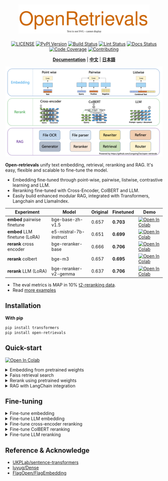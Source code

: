 [license-image]: https://img.shields.io/badge/License-Apache%202.0-blue.svg
[license-url]: https://opensource.org/licenses/Apache-2.0
[pypi-image]: https://badge.fury.io/py/open-retrievals.svg
[pypi-url]: https://pypi.org/project/open-retrievals
[pepy-image]: https://pepy.tech/badge/retrievals/month
[pepy-url]: https://pepy.tech/project/retrievals
[build-image]: https://github.com/LongxingTan/open-retrievals/actions/workflows/test.yml/badge.svg?branch=master
[build-url]: https://github.com/LongxingTan/open-retrievals/actions/workflows/test.yml?query=branch%3Amaster
[lint-image]: https://github.com/LongxingTan/open-retrievals/actions/workflows/lint.yml/badge.svg?branch=master
[lint-url]: https://github.com/LongxingTan/open-retrievals/actions/workflows/lint.yml?query=branch%3Amaster
[docs-image]: https://readthedocs.org/projects/open-retrievals/badge/?version=latest
[docs-url]: https://open-retrievals.readthedocs.io/en/master/
[coverage-image]: https://codecov.io/gh/longxingtan/open-retrievals/branch/master/graph/badge.svg
[coverage-url]: https://codecov.io/github/longxingtan/open-retrievals?branch=master
[contributing-image]: https://img.shields.io/badge/contributions-welcome-brightgreen.svg?style=flat
[contributing-url]: https://github.com/longxingtan/open-retrievals/blob/master/CONTRIBUTING.md

<h1 align="center">
<img src="./docs/source/_static/logo.svg" width="420" align=center/>
</h1>

<div align="center">

  [![LICENSE][license-image]][license-url]
  [![PyPI Version][pypi-image]][pypi-url]
  [![Build Status][build-image]][build-url]
  [![Lint Status][lint-image]][lint-url]
  [![Docs Status][docs-image]][docs-url]
  [![Code Coverage][coverage-image]][coverage-url]
  [![Contributing][contributing-image]][contributing-url]

  **[Documentation](https://open-retrievals.readthedocs.io/en/master/)** | **[中文](https://github.com/LongxingTan/open-retrievals/blob/master/README_zh-CN.md)** | **[日本語](https://github.com/LongxingTan/open-retrievals/blob/master/README_ja-JP.md)**

</div>

![structure](./docs/source/_static/structure.png)

**Open-retrievals** unify text embedding, retrieval, reranking and RAG. It's easy, flexible and scalable to fine-tune the model.
- Embedding fine-tuned through point-wise, pairwise, listwise, contrastive learning and LLM.
- Reranking fine-tuned with Cross-Encoder, ColBERT and LLM.
- Easily build enhanced modular RAG, integrated with Transformers, Langchain and LlamaIndex.

| Experiment                    | Model                  | Original | Finetuned | Demo                                                                                                                                                                |
|-------------------------------|------------------------|----------|-----------|---------------------------------------------------------------------------------------------------------------------------------------------------------------------|
| **embed** pairwise finetune   | bge-base-zh-v1.5       | 0.657    | **0.703** | [![Open In Colab](https://colab.research.google.com/assets/colab-badge.svg)](https://colab.research.google.com/drive/17KXe2lnNRID-HiVvMtzQnONiO74oGs91?usp=sharing) |
| **embed** LLM finetune (LoRA) | e5-mistral-7b-instruct | 0.651    | **0.699** | [![Open In Colab](https://colab.research.google.com/assets/colab-badge.svg)](https://colab.research.google.com/drive/1jj1kBQWFcuQ3a7P9ttnl1hgX7H8WA_Za?usp=sharing) |
| **rerank** cross encoder      | bge-reranker-base      | 0.666    | **0.706** | [![Open In Colab](https://colab.research.google.com/assets/colab-badge.svg)](https://colab.research.google.com/drive/1QvbUkZtG56SXomGYidwI4RQzwODQrWNm?usp=sharing) |
| **rerank** colbert            | bge-m3                 | 0.657    | **0.695** | [![Open In Colab](https://colab.research.google.com/assets/colab-badge.svg)](https://colab.research.google.com/drive/1QVtqhQ080ZMltXoJyODMmvEQYI6oo5kO?usp=sharing) |
| **rerank** LLM (LoRA)         | bge-reranker-v2-gemma  | 0.637    | **0.706** | [![Open In Colab](https://colab.research.google.com/assets/colab-badge.svg)](https://colab.research.google.com/drive/1fzq1iV7-f8hNKFnjMmpVhVxadqPb9IXk?usp=sharing) |

* The eval metrics is MAP in 10% [t2-reranking data](https://huggingface.co/datasets/C-MTEB/T2Reranking).
* Read [more examples](./examples)


## Installation

**With pip**
```shell
pip install transformers
pip install open-retrievals
```


## Quick-start

[![Open In Colab](https://colab.research.google.com/assets/colab-badge.svg)](https://colab.research.google.com/drive/1-WBMisdWLeHUKlzJ2DrREXY_kSV8vjP3?usp=sharing)

<details><summary> Embedding from pretrained weights </summary>

```python
from retrievals import AutoModelForEmbedding

sentences = [
    'query: how much protein should a female eat',
    'query: summit define',
    "passage: As a general guideline, the CDC's average requirement of protein for women ages 19 to 70 is 46 grams per day. But, as you can see from this chart, you'll need to increase that if you're expecting or training for a marathon. Check out the chart below to see how much protein you should be eating each day.",
    "passage: Definition of summit for English Language Learners. : 1  the highest point of a mountain : the top of a mountain. : 2  the highest level. : 3  a meeting or series of meetings between the leaders of two or more governments."
]
model_name_or_path = 'intfloat/e5-base-v2'
model = AutoModelForEmbedding.from_pretrained(model_name_or_path, pooling_method="mean")
embeddings = model.encode(sentences, normalize_embeddings=True)
scores = (embeddings[:2] @ embeddings[2:].T) * 100
print(scores.tolist())
```
</details>

<details><summary> Faiss retrieval search </summary>

```python
from retrievals import AutoModelForEmbedding, AutoModelForRetrieval

sentences = ['A dog is chasing car.', 'A man is playing a guitar.']
model_name_or_path = "sentence-transformers/all-MiniLM-L6-v2"
index_path = './database/faiss/faiss.index'
model = AutoModelForEmbedding.from_pretrained(model_name_or_path, pooling_method='mean')
model.build_index(sentences, index_path=index_path)

query_embed = model.encode("He plays guitar.")
matcher = AutoModelForRetrieval()
dists, indices = matcher.search(query_embed, index_path=index_path)
print(indices)
```
</details>

<details><summary> Rerank using pretrained weights </summary>

```python
from retrievals import AutoModelForRanking

model_name_or_path: str = "BAAI/bge-reranker-base"
rerank_model = AutoModelForRanking.from_pretrained(model_name_or_path)
scores_list = rerank_model.compute_score(["In 1974, I won the championship in Southeast Asia in my first kickboxing match", "In 1982, I defeated the heavy hitter Ryu Long."])
print(scores_list)
```
</details>

<details><summary> RAG with LangChain integration </summary>

```shell
pip install langchain
pip install chromadb langchain-chroma
```

[![Open In Colab](https://colab.research.google.com/assets/colab-badge.svg)](https://colab.research.google.com/drive/1fJC-8er-a4NRkdJkwWr4On7lGt9rAO4P?usp=sharing)

```python
from retrievals.tools.langchain import LangchainEmbedding, LangchainReranker, LangchainLLM
from retrievals import AutoModelForRanking
from langchain.retrievers import ContextualCompressionRetriever
from langchain.prompts.prompt import PromptTemplate
from langchain.chains import RetrievalQA
from langchain_chroma import Chroma as Vectorstore

persist_directory = './database/faiss.index'
embed_model_name_or_path = "sentence-transformers/all-MiniLM-L6-v2"
rerank_model_name_or_path = "BAAI/bge-reranker-base"
llm_model_name_or_path = "microsoft/Phi-3-mini-128k-instruct"

embeddings = LangchainEmbedding(model_name=embed_model_name_or_path)
vectordb = Vectorstore(
    collection_name="example_collection",
    persist_directory=persist_directory,
    embedding_function=embeddings,
)
retrieval_args = {"search_type" :"similarity", "score_threshold": 0.15, "k": 10}
retriever = vectordb.as_retriever(**retrieval_args)

ranker = AutoModelForRanking.from_pretrained(rerank_model_name_or_path)
reranker = LangchainReranker(model=ranker, top_n=3)
compression_retriever = ContextualCompressionRetriever(
    base_compressor=reranker, base_retriever=retriever
)

llm = LangchainLLM(model_name_or_path=llm_model_name_or_path)

RESPONSE_TEMPLATE = """[INST]
<>
You are a helpful AI assistant. Use the following pieces of context to answer the user's question.<>
Anything between the following `context` html blocks is retrieved from a knowledge base.

    {context}

REMEMBER:
- If you don't know the answer, just say that you don't know, don't try to make up an answer.
- Let's take a deep breath and think step-by-step.

Question: {question}[/INST]
Helpful Answer:
"""

PROMPT = PromptTemplate(template=RESPONSE_TEMPLATE, input_variables=["context", "question"])

qa_chain = RetrievalQA.from_chain_type(
    llm,
    chain_type='stuff',
    retriever=compression_retriever,
    chain_type_kwargs={
        "verbose": True,
        "prompt": PROMPT,
    }
)

user_query = 'Introduce this'
response = qa_chain({"query": user_query})
print(response)
```
</details>


## Fine-tuning

<details><summary> Fine-tune embedding </summary>

```python
import torch.nn as nn
from datasets import load_dataset
from transformers import AutoTokenizer, AdamW, get_linear_schedule_with_warmup, TrainingArguments
from retrievals import AutoModelForEmbedding, RetrievalTrainer, PairCollator, TripletCollator
from retrievals.losses import ArcFaceAdaptiveMarginLoss, InfoNCE, SimCSE, TripletLoss

model_name_or_path: str = "sentence-transformers/paraphrase-multilingual-mpnet-base-v2"
batch_size: int = 32
epochs: int = 3

train_dataset = load_dataset('shibing624/nli_zh', 'STS-B')['train']
train_dataset = train_dataset.rename_columns({'sentence1': 'query', 'sentence2': 'positive'})
tokenizer = AutoTokenizer.from_pretrained(model_name_or_path, use_fast=False)
model = AutoModelForEmbedding.from_pretrained(model_name_or_path, pooling_method="mean")
model = model.set_train_type('pairwise')

optimizer = AdamW(model.parameters(), lr=5e-5)
num_train_steps = int(len(train_dataset) / batch_size * epochs)
scheduler = get_linear_schedule_with_warmup(
    optimizer, num_warmup_steps=0.05 * num_train_steps, num_training_steps=num_train_steps
)

training_arguments = TrainingArguments(
    output_dir='./checkpoints',
    num_train_epochs=epochs,
    per_device_train_batch_size=batch_size,
    remove_unused_columns=False,
    logging_steps=100,
)
trainer = RetrievalTrainer(
    model=model,
    args=training_arguments,
    train_dataset=train_dataset,
    data_collator=PairCollator(tokenizer, query_max_length=32, document_max_length=128),
    loss_fn=InfoNCE(nn.CrossEntropyLoss(label_smoothing=0.05)),
)
trainer.optimizer = optimizer
trainer.scheduler = scheduler
trainer.train()
```
</details>

<details><summary> Fine-tune LLM embedding </summary>

```python
import torch.nn as nn
from datasets import load_dataset
from transformers import AutoTokenizer, AdamW, get_linear_schedule_with_warmup, TrainingArguments
from retrievals import AutoModelForEmbedding, RetrievalTrainer, PairCollator, TripletCollator
from retrievals.losses import InfoNCE, SimCSE, TripletLoss

def add_instructions(example):
    example['query'] = query_instruction + example['query']
    example['positive'] = document_instruction + example['positive']
    return example

model_name_or_path: str = "Qwen/Qwen2-1.5B-Instruct"
batch_size: int = 8
epochs: int = 3
query_instruction = "Retrieve relevant passages that answer the query\nQuery: "
document_instruction = "Document: "

train_dataset = load_dataset('shibing624/nli_zh', 'STS-B')['train']
train_dataset = train_dataset.rename_columns({'sentence1': 'query', 'sentence2': 'positive'})
train_dataset = train_dataset.map(add_instructions)
tokenizer = AutoTokenizer.from_pretrained(model_name_or_path, use_fast=False)
model = AutoModelForEmbedding.from_pretrained(model_name_or_path, pooling_method="last", use_lora=True)
model = model.set_train_type('pairwise', loss_fn=InfoNCE(nn.CrossEntropyLoss(label_smoothing=0.05)))
optimizer = AdamW(model.parameters(), lr=5e-5)
num_train_steps = int(len(train_dataset) / batch_size * epochs)
scheduler = get_linear_schedule_with_warmup(optimizer, num_warmup_steps=0.05 * num_train_steps, num_training_steps=num_train_steps)

training_arguments = TrainingArguments(
    output_dir='./checkpoints',
    num_train_epochs=epochs,
    per_device_train_batch_size=batch_size,
    remove_unused_columns=False,
    logging_steps=100,
)
trainer = RetrievalTrainer(
    model=model,
    args=training_arguments,
    train_dataset=train_dataset,
    data_collator=PairCollator(tokenizer, query_max_length=64, document_max_length=128),
)
trainer.optimizer = optimizer
trainer.scheduler = scheduler
trainer.train()
```
</details>

<details><summary> Fine-tune cross-encoder reranking </summary>

```python
from transformers import AutoTokenizer, TrainingArguments, get_cosine_schedule_with_warmup, AdamW
from retrievals import RerankCollator, AutoModelForRanking, RerankTrainer, RerankTrainDataset

model_name_or_path: str = "BAAI/bge-reranker-base"
max_length: int = 128
learning_rate: float = 3e-5
batch_size: int = 4
epochs: int = 3
output_dir: str = "./checkpoints"

train_dataset = RerankTrainDataset("C-MTEB/T2Reranking", positive_key="positive", negative_key="negative", dataset_split='dev')
tokenizer = AutoTokenizer.from_pretrained(model_name_or_path, use_fast=False)
model = AutoModelForRanking.from_pretrained(model_name_or_path)
optimizer = AdamW(model.parameters(), lr=learning_rate)
num_train_steps = int(len(train_dataset) / batch_size * epochs)
scheduler = get_cosine_schedule_with_warmup(
    optimizer,
    num_warmup_steps=0.05 * num_train_steps,
    num_training_steps=num_train_steps,
)

training_args = TrainingArguments(
    learning_rate=learning_rate,
    per_device_train_batch_size=batch_size,
    num_train_epochs=epochs,
    output_dir=output_dir,
    remove_unused_columns=False,
    logging_steps=100,
    report_to="none",
)
trainer = RerankTrainer(
    model=model,
    args=training_args,
    train_dataset=train_dataset,
    data_collator=RerankCollator(tokenizer, max_length=max_length),
)
trainer.optimizer = optimizer
trainer.scheduler = scheduler
trainer.train()
```
</details>

<details><summary> Fine-tune ColBERT reranking </summary>

```python
import os
import transformers
from transformers import (
    AdamW,
    AutoTokenizer,
    TrainingArguments,
    get_cosine_schedule_with_warmup,
)

from retrievals import ColBERT, ColBertCollator, RerankTrainer, RetrievalTrainDataset
from retrievals.losses import ColbertLoss

transformers.logging.set_verbosity_error()
os.environ["WANDB_DISABLED"] = "true"

model_name_or_path: str = "BAAI/bge-m3"
learning_rate: float = 5e-6
batch_size: int = 32
epochs: int = 3
colbert_dim: int = 1024
output_dir: str = './checkpoints'

train_dataset = RetrievalTrainDataset('C-MTEB/T2Reranking', positive_key='positive', negative_key='negative', dataset_split='dev')
tokenizer = AutoTokenizer.from_pretrained(model_name_or_path, use_fast=False)
data_collator = ColBertCollator(
    tokenizer,
    query_max_length=128,
    document_max_length=256,
    positive_key='positive',
    negative_key='negative',
)
model = ColBERT.from_pretrained(
    model_name_or_path,
    colbert_dim=colbert_dim,
    loss_fn=ColbertLoss(use_inbatch_negative=False),
)

optimizer = AdamW(model.parameters(), lr=learning_rate)
num_train_steps = int(len(train_dataset) / batch_size * epochs)
scheduler = get_cosine_schedule_with_warmup(optimizer, num_warmup_steps=0.05 * num_train_steps, num_training_steps=num_train_steps)

training_args = TrainingArguments(
    learning_rate=learning_rate,
    per_device_train_batch_size=batch_size,
    num_train_epochs=epochs,
    output_dir=output_dir,
    remove_unused_columns=False,
    logging_steps=100,
)
trainer = RerankTrainer(
    model=model,
    args=training_args,
    train_dataset=train_dataset,
    data_collator=data_collator,
)
trainer.optimizer = optimizer
trainer.scheduler = scheduler
trainer.train()
```
</details>

<details><summary> Fine-tune LLM reranking </summary>

```python
from transformers import (
    AdamW,
    AutoTokenizer,
    TrainingArguments,
    get_cosine_schedule_with_warmup,
)

from retrievals import (
    LLMRanker,
    LLMRerankCollator,
    RerankTrainer,
    RetrievalTrainDataset,
)
from retrievals.losses import TokenLoss

model_name_or_path: str = "Qwen/Qwen2-1.5B-Instruct"
max_length: int = 512
learning_rate: float = 3e-5
batch_size: int = 8
epochs: int = 3
task_prompt: str = (
    """Given a query A and a passage B, determine whether the passage contains an answer to the query"""
    """by providing a prediction of either 'Yes' or 'No'."""
)

tokenizer = AutoTokenizer.from_pretrained(model_name_or_path, use_fast=False)
train_dataset = RetrievalTrainDataset(
    data_name_or_path='C-MTEB/T2Reranking',
    positive_key='positive',
    negative_key='negative',
    query_instruction='A: ',
    document_instruction='B: ',
    dataset_split='dev',
)
data_collator = LLMRerankCollator(tokenizer=tokenizer, max_length=max_length, prompt=task_prompt, add_target_token='Yes')
token_index = tokenizer('Yes', add_special_tokens=False)['input_ids'][-1]
model = LLMRanker.from_pretrained(
    model_name_or_path,
    causal_lm=True,
    use_fp16=True,
    loss_fn=TokenLoss(token_index=token_index),
    use_lora=True,
)

optimizer = AdamW(model.parameters(), lr=learning_rate)
num_train_steps = int(len(train_dataset) / batch_size * epochs)
scheduler = get_cosine_schedule_with_warmup(
    optimizer,
    num_warmup_steps=0.05 * num_train_steps,
    num_training_steps=num_train_steps,
)

training_args = TrainingArguments(
    learning_rate=learning_rate,
    per_device_train_batch_size=batch_size,
    num_train_epochs=epochs,
    output_dir="./checkpoints",
    remove_unused_columns=False,
)
trainer = RerankTrainer(
    model=model,
    args=training_args,
    train_dataset=train_dataset,
    data_collator=data_collator,
)
trainer.optimizer = optimizer
trainer.scheduler = scheduler
trainer.train()
```
</details>


## Reference & Acknowledge
- [UKPLab/sentence-transformers](https://github.com/UKPLab/sentence-transformers)
- [luyug/Dense](https://github.com/luyug/Dense)
- [FlagOpen/FlagEmbedding](https://github.com/FlagOpen/FlagEmbedding)
